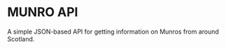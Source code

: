 # MUNRO API

A simple JSON-based API for getting information on Munros from around Scotland.

<!-- Hosted at https://munro-api.herokuapp.com/ -->
